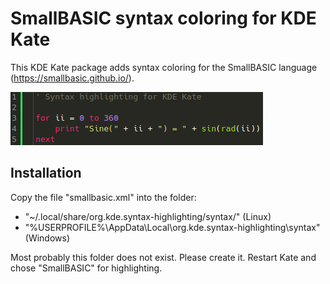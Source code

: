 # SmallBASIC syntax coloring for KDE Kate

This KDE Kate package adds syntax coloring for the SmallBASIC language (https://smallbasic.github.io/).

![Example](https://github.com/Joe7M/smallbasic.kate.syntaxcoloring/blob/main/screenshot.png)

## Installation

Copy the file "smallbasic.xml" into the folder:
- "~/.local/share/org.kde.syntax-highlighting/syntax/" (Linux)
- "%USERPROFILE%\AppData\Local\org.kde.syntax-highlighting\syntax" (Windows)

Most probably this folder does not exist. Please create it. Restart Kate and chose "SmallBASIC" for highlighting.
